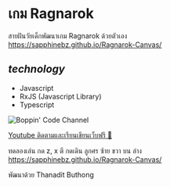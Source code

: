 # เกม Ragnarok

สายฝันวัยเด็กพัฒนาเกม Ragnarok ด้วยตัวเอง
https://sapphinebz.github.io/Ragnarok-Canvas/

## _technology_

- Javascript
- RxJS (Javascript Library)
- Typescript

![Boppin' Code Channel](https://yt3.ggpht.com/ytc/AKedOLSwF25Vcx5D_EIvdwVdrgNQFUzo6-nwc94Ies6R=s176-c-k-c0x00ffffff-no-rj-mo)

[Youtube ติดตามและเรียนเขียนเว็บฟรี 🤯](https://www.youtube.com/channel/UCj86IKv0VR-bw0UgenTU6Cg)

ทดลองเล่น กด z, x ตี กดเดิน ลูกศร ซ้าย ขวา บน ล่าง
https://sapphinebz.github.io/Ragnarok-Canvas/

พัฒนาด้วย Thanadit Buthong

